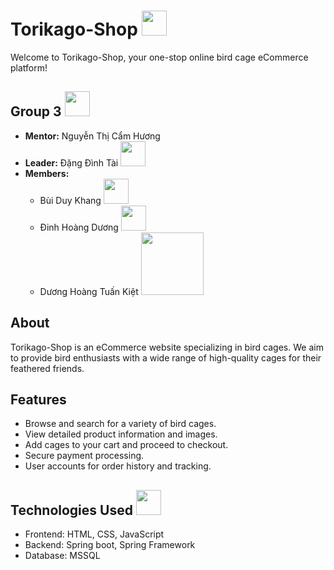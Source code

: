 # Torikago-Shop <img src="https://cdn5.vectorstock.com/i/1000x1000/67/64/birdhouse-with-bird-circle-icon-vector-8846764.jpg" width="40" >

Welcome to Torikago-Shop, your one-stop online bird cage eCommerce platform!

## Group 3 <img src="https://media.tenor.com/T8pE5uK3nKAAAAAC/aris-dancing-arisu-blue-archive.gif" width="40" >

- **Mentor:** Nguyễn Thị Cẩm Hương
- **Leader:** Đặng Đình Tài <img src="https://cdn3.emoji.gg/emojis/4094-floppa-shake.gif" width="40" >
- **Members:**
  - Bùi Duy Khang <img src="https://media.tenor.com/D4uJ1UIPUgIAAAAd/fu-xuan-hsr.gif" width="40" >
  - Đinh Hoàng Dương <img src="https://cdn3.emoji.gg/emojis/6643_Dank_Rainbow_Frog.gif" width="40" >
  - Dương Hoàng Tuấn Kiệt <img src="https://media.tenor.com/Cj05cPY-V9MAAAAC/minato-gun.gif" width="100" >

## About

Torikago-Shop is an eCommerce website specializing in bird cages. We aim to provide bird enthusiasts with a wide range of high-quality cages for their feathered friends.

## Features

- Browse and search for a variety of bird cages.
- View detailed product information and images.
- Add cages to your cart and proceed to checkout.
- Secure payment processing.
- User accounts for order history and tracking.

## Technologies Used <img src="https://cdn3.emoji.gg/emojis/3878_Nyan_Cat_animated.gif" width="40" >

- Frontend: HTML, CSS, JavaScript
- Backend: Spring boot, Spring Framework
- Database: MSSQL




